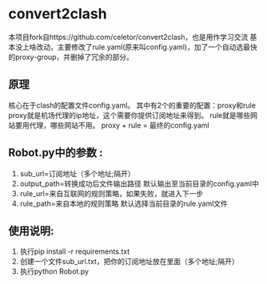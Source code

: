 # convert2clash
本项目fork自https://github.com/celetor/convert2clash，也是用作学习交流
基本没上啥改动，主要修改了rule.yaml(原来叫config.yaml)，加了一个自动选最快的proxy-group，并删掉了冗余的部分。

## 原理
核心在于clash的配置文件config.yaml。
其中有2个的重要的配置：proxy和rule
proxy就是机场代理的ip地址，这个需要你提供订阅地址来得到。
rule就是哪些网站要用代理，哪些网站不用。
proxy + rule = 最终的config.yaml


## Robot.py中的参数 :
 1. sub_url=订阅地址（多个地址;隔开）
 2. output_path=转换成功后文件输出路径 默认输出至当前目录的config.yaml中
 3. rule_url=来自互联网的规则策略，如果失败，就进入下一步
 4. rule_path=来自本地的规则策略 默认选择当前目录的rule.yaml文件



## 使用说明:
 1. 执行pip install -r requirements.txt
 2. 创建一个文件sub_url.txt，把你的订阅地址放在里面（多个地址;隔开）
 3. 执行python Robot.py

